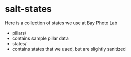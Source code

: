 salt-states
===========

Here is a collection of states we use at Bay Photo Lab

 * pillars/ 
  * contains sample pillar data
 * states/
  * contains states that we used, but are slightly sanitized
